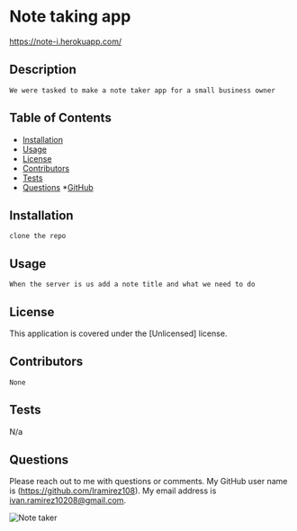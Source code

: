 # Note taking app

 https://note-i.herokuapp.com/
## Description
    We were tasked to make a note taker app for a small business owner

## Table of Contents
* [Installation](#installation)
* [Usage](#usage)
* [License](#license)
* [Contributors](#contributors)
* [Tests](#tests)
* [Questions](#Questions)
*[GitHub](#GitHub)

## Installation
    clone the repo

## Usage
    When the server is us add a note title and what we need to do

## License
   This application is covered under the [Unlicensed] license. 

## Contributors
    None

## Tests
   N/a

## Questions
Please reach out to me with questions or comments. My GitHub user name is (https://github.com/Iramirez108). My email address is ivan.ramirez10208@gmail.com.

![Note taker](https://user-images.githubusercontent.com/105662984/186824295-4539376c-45be-416c-ad4a-cbe5a1fc3f21.JPG)
